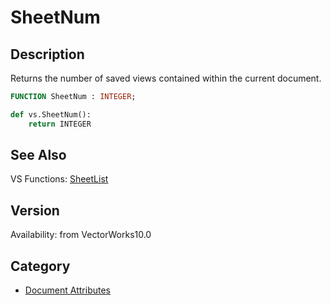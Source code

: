 # SheetNum

## Description
Returns the number of saved views contained within the current document.

```pascal
FUNCTION SheetNum : INTEGER;
```

```python
def vs.SheetNum():
    return INTEGER
```

## See Also
VS Functions:
[SheetList](SheetList.md)

## Version
Availability: from VectorWorks10.0

## Category
* [Document Attributes](../Categories/Document%20Attributes.md)
